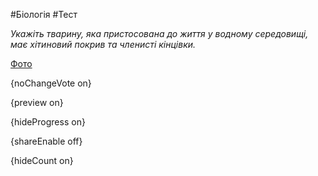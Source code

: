 #Біологія #Тест

*Укажіть тварину, яка пристосована до життя у водному середовищі, має хітиновий покрив та членисті кінцівки.*

[Фото](https://zno.osvita.ua//doc/images/znotest/108/10801/22.jpg)

{noChangeVote on}

{preview on}

{hideProgress on}

{shareEnable off}

{hideCount on}

